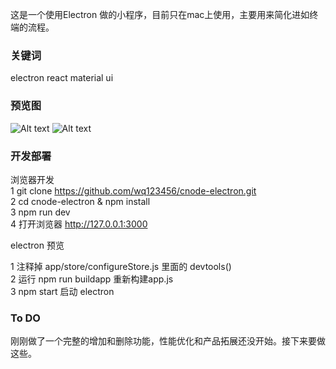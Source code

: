 这是一个使用Electron 做的小程序，目前只在mac上使用，主要用来简化进如终端的流程。
### 关键词
electron react material ui

### 预览图


![Alt text](https://github.com/wq123456/EqsWidthReactTemp/blob/master/preview/ds.gif)
![Alt text](https://github.com/wq123456/EqsWidthReactTemp/blob/master/preview/ds2.gif)


### 开发部署

浏览器开发</br>
1 git clone https://github.com/wq123456/cnode-electron.git </br>
2 cd cnode-electron & npm install </br>
3 npm run dev </br>
4 打开浏览器 http://127.0.0.1:3000</br>

electron 预览</br>

1 注释掉 app/store/configureStore.js 里面的 devtools() </br>
2 运行 npm run buildapp 重新构建app.js </br>
3 npm start 启动 electron </br>
### To DO
刚刚做了一个完整的增加和删除功能，性能优化和产品拓展还没开始。接下来要做这些。
